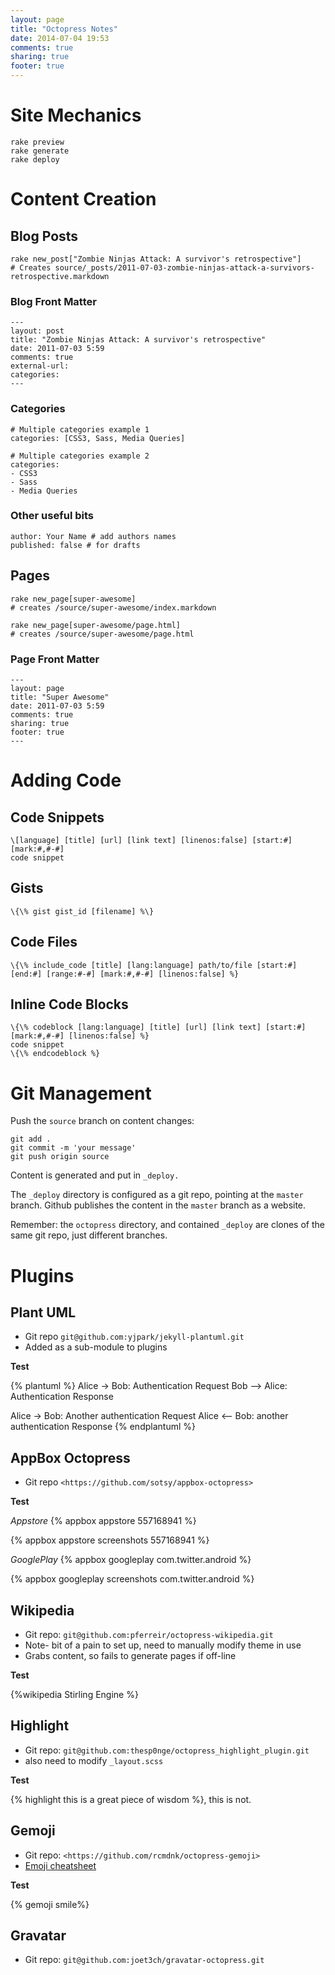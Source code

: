 ```yaml
---
layout: page
title: "Octopress Notes"
date: 2014-07-04 19:53
comments: true
sharing: true
footer: true
---
```


# Site Mechanics

```
rake preview
rake generate
rake deploy
```

<!--more-->

# Content Creation


## Blog Posts

```
rake new_post["Zombie Ninjas Attack: A survivor's retrospective"]
# Creates source/_posts/2011-07-03-zombie-ninjas-attack-a-survivors-retrospective.markdown
```

### Blog Front Matter

```
---
layout: post
title: "Zombie Ninjas Attack: A survivor's retrospective"
date: 2011-07-03 5:59
comments: true
external-url:
categories:
---
```

### Categories

```
# Multiple categories example 1
categories: [CSS3, Sass, Media Queries]
 
# Multiple categories example 2
categories:
- CSS3
- Sass
- Media Queries
```

### Other useful bits

```
author: Your Name # add authors names
published: false # for drafts
```

## Pages

```
rake new_page[super-awesome]
# creates /source/super-awesome/index.markdown
 
rake new_page[super-awesome/page.html]
# creates /source/super-awesome/page.html
```

### Page Front Matter

```
---
layout: page
title: "Super Awesome"
date: 2011-07-03 5:59
comments: true
sharing: true
footer: true
---

```

# Adding Code

## Code Snippets

```
\[language] [title] [url] [link text] [linenos:false] [start:#] [mark:#,#-#]
code snippet
```

## Gists

```
\{\% gist gist_id [filename] %\}
```

## Code Files

```
\{\% include_code [title] [lang:language] path/to/file [start:#] [end:#] [range:#-#] [mark:#,#-#] [linenos:false] %}
```

## Inline Code Blocks

```
\{\% codeblock [lang:language] [title] [url] [link text] [start:#] [mark:#,#-#] [linenos:false] %}
code snippet
\{\% endcodeblock %}
```

# Git Management

Push the `source` branch on content changes:

```
git add .
git commit -m 'your message'
git push origin source
```

Content is generated and put in `_deploy.`

The `_deploy` directory is configured as a git repo, pointing at the `master` branch. Github publishes the content in the `master` branch as a website.

Remember: the `octopress` directory, and contained `_deploy` are clones of the same git repo, just different branches.




# Plugins

## Plant UML

* Git repo `git@github.com:yjpark/jekyll-plantuml.git`
* Added as a sub-module to plugins

**Test**

{% plantuml %}
Alice -> Bob: Authentication Request
Bob --> Alice: Authentication Response

Alice -> Bob: Another authentication Request
Alice <-- Bob: another authentication Response
{% endplantuml %}

## AppBox Octopress
* Git repo `<https://github.com/sotsy/appbox-octopress>`

**Test**

_Appstore_
{% appbox appstore 557168941 %}

{% appbox appstore screenshots 557168941 %}

_GooglePlay_
{% appbox googleplay com.twitter.android %}

{% appbox googleplay screenshots com.twitter.android %}

## Wikipedia
* Git repo: `git@github.com:pferreir/octopress-wikipedia.git`
* Note- bit of a pain to set up, need to manually modify theme in use
* Grabs content, so fails to generate pages if off-line

**Test**

{%wikipedia Stirling Engine %}

## Highlight
* Git repo: `git@github.com:thesp0nge/octopress_highlight_plugin.git`
* also need to modify `_layout.scss`

**Test**

{% highlight this is a great piece of wisdom %}, this is not.

## Gemoji
* Git repo: `<https://github.com/rcmdnk/octopress-gemoji>`
* [Emoji cheatsheet](http://www.emoji-cheat-sheet.com/)

**Test**

{% gemoji smile%}

## Gravatar

* Git repo: `git@github.com:joet3ch/gravatar-octopress.git`

